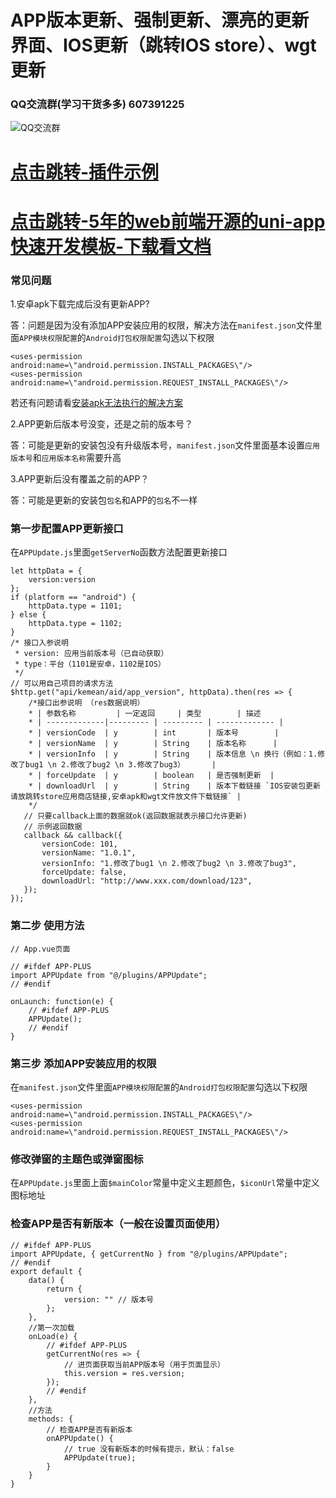 # APP版本更新、强制更新、漂亮的更新界面、IOS更新（跳转IOS store）、wgt更新

### QQ交流群(学习干货多多) 607391225
![QQ交流群](http://qn.kemean.cn//upload/202004/14/15868301778472k7oubi6.png)

# [点击跳转-插件示例](https://ext.dcloud.net.cn/plugin?id=2009)
# [点击跳转-5年的web前端开源的uni-app快速开发模板-下载看文档](https://ext.dcloud.net.cn/plugin?id=2009)
 
### 常见问题
1.安卓apk下载完成后没有更新APP?

答：问题是因为没有添加APP安装应用的权限，解决方法在`manifest.json`文件里面`APP模块权限配置`的`Android打包权限配置`勾选以下权限
```
<uses-permission android:name=\"android.permission.INSTALL_PACKAGES\"/>  
<uses-permission android:name=\"android.permission.REQUEST_INSTALL_PACKAGES\"/>
```
若还有问题请看[安装apk无法执行的解决方案](https://ask.dcloud.net.cn/article/35703 "安装apk无法执行的解决方案")

2.APP更新后版本号没变，还是之前的版本号？

答：可能是更新的安装包没有升级版本号，`manifest.json`文件里面基本设置`应用版本号`和`应用版本名称`需要升高

3.APP更新后没有覆盖之前的APP？

答：可能是更新的安装包`包名`和APP的`包名`不一样

### 第一步配置APP更新接口
在`APPUpdate.js`里面`getServerNo`函数方法配置更新接口
```
let httpData = {
	version:version
};
if (platform == "android") {
	httpData.type = 1101;
} else {
	httpData.type = 1102;
}
/* 接口入参说明
 * version: 应用当前版本号（已自动获取）
 * type：平台（1101是安卓，1102是IOS）
 */ 
// 可以用自己项目的请求方法
$http.get("api/kemean/aid/app_version", httpData).then(res => {
	/*接口出参说明 （res数据说明）
	* | 参数名称	     | 一定返回 	| 类型	    | 描述
	* | -------------|--------- | --------- | ------------- |
	* | versionCode	 | y	    | int	    | 版本号        |
	* | versionName	 | y	    | String	| 版本名称      |
	* | versionInfo	 | y	    | String	| 版本信息 \n 换行（例如：1.修改了bug1 \n 2.修改了bug2 \n 3.修改了bug3）      |
	* | forceUpdate	 | y	    | boolean	| 是否强制更新  |
	* | downloadUrl	 | y	    | String	| 版本下载链接 `IOS安装包更新请放跳转store应用商店链接,安卓apk和wgt文件放文件下载链接` |
	*/
   // 只要callback上面的数据就ok(返回数据就表示接口允许更新)
   // 示例返回数据
   callback && callback({
	   versionCode: 101,
	   versionName: "1.0.1",
	   versionInfo: "1.修改了bug1 \n 2.修改了bug2 \n 3.修改了bug3",
	   forceUpdate: false,
	   downloadUrl: "http://www.xxx.com/download/123",
   });
});
```

### 第二步 使用方法
``` 
// App.vue页面

// #ifdef APP-PLUS
import APPUpdate from "@/plugins/APPUpdate";
// #endif

onLaunch: function(e) {
	// #ifdef APP-PLUS
	APPUpdate();
	// #endif
}
```

### 第三步 添加APP安装应用的权限
在`manifest.json`文件里面`APP模块权限配置`的`Android打包权限配置`勾选以下权限
```
<uses-permission android:name=\"android.permission.INSTALL_PACKAGES\"/>  
<uses-permission android:name=\"android.permission.REQUEST_INSTALL_PACKAGES\"/>
```

### 修改弹窗的主题色或弹窗图标
在`APPUpdate.js`里面上面`$mainColor`常量中定义主题颜色，`$iconUrl`常量中定义图标地址

### 检查APP是否有新版本（一般在设置页面使用）
```
// #ifdef APP-PLUS
import APPUpdate, { getCurrentNo } from "@/plugins/APPUpdate";
// #endif
export default {
	data() {
		return {
			version: "" // 版本号
		};
	},
	//第一次加载
	onLoad(e) {
		// #ifdef APP-PLUS
		getCurrentNo(res => {
			// 进页面获取当前APP版本号（用于页面显示）
			this.version = res.version;
		});
		// #endif
	},
	//方法
	methods: {
		// 检查APP是否有新版本
		onAPPUpdate() {
			// true 没有新版本的时候有提示，默认：false
			APPUpdate(true);
		}
	}
}
```
